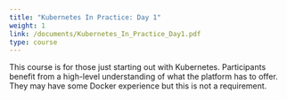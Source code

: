 ```yaml
---
title: "Kubernetes In Practice: Day 1"
weight: 1
link: /documents/Kubernetes_In_Practice_Day1.pdf
type: course
---
```


This course is for those just starting out with Kubernetes. Participants benefit
from a high-level understanding of what the platform has to offer. They may have
some Docker experience but this is not a requirement.
